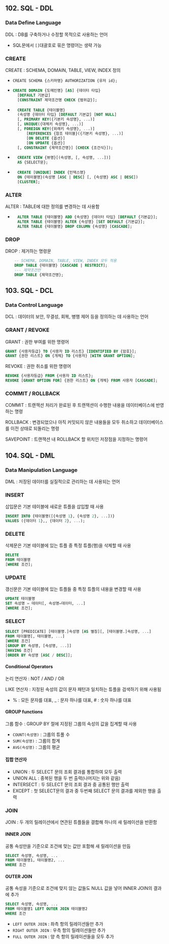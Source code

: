 ## 102. SQL - DDL

### Data Define Language

DDL : DB를 구축하거나 수정할 목적으로 사용하는 언어

- SQL문에서 `[]`대괄호로 묶은 명령어는 생략 가능

### CREATE

CREATE : SCHEMA, DOMAIN, TABLE, VIEW, INDEX 정의

- `CREATE SCHEMA {스키마명} AUTHORIZATION {유저 id};`
- ```SQL
  CREATE DOMAIN {도메인명} [AS] {데이터 타입}
    [DEFAULT 기본값]
    [CONSTRAINT 제약조건명 CHECK {범위값}];
  ```
- ```SQL
    CREATE TABLE {테이블명}
    (속성명 {데이터 타입} [DEFAULT 기본값] [NOT NULL]
    [, PRIMARY KEY({기본키 속성명}, ...)]
    [, UNIQUE({대체키 속성명}, ...)]
    [, FOREIGN KEY({외래키 속성명}, ...)]
        [REFERENCES {참조 테이블}({기본키 속성명}, ...)]
        [ON DELETE {옵션}]
        [ON UPDATE {옵션}]
    [, CONSTRAINT {제약조건명}] [CHECK {조건식}]);
  ```
- ```SQL
    CREATE VIEW {뷰명}[(속성명, [, 속성명, ...])]
    AS {SELECT문};
  ```
- ```SQL
    CREATE [UNIQUE] INDEX {인덱스명}
    ON {테이블명}(속성명 [ASC | DESC] [, {속성명} ASC | DESC])
    [CLUSTER];
  ```

### ALTER

ALTER : TABLE에 대한 정의를 변경하는 데 사용함

- ```SQL
    ALTER TABLE {테이블명} ADD {속성명} {데이터 타입} [DEFAULT {기본값}];
    ALTER TABLE {테이블명} ALTER {속성명} [SET DEFAULT {기본값}];
    ALTER TABLE {테이블명} DROP COLUMN {속성명} [CASCADE];
  ```

### DROP

DROP : 제거하는 명령문

```SQL
    -- SCHEMA, DOMAIN, TABLE, VIEW, INDEX 모두 적용
    DROP TABLE {테이블명} [CASCADE | RESTRICT];
    --- 제약조건만
    DROP TABLE {제약조건명};
```

## 103. SQL - DCL
### Data Control Language
DCL : 데이터의 보안, 무결성, 회복, 병행 제어 등을 정의하는 데 사용하는 언어

### GRANT / REVOKE
GRANT : 권한 부여를 위한 명령어
```SQL
GRANT {사용자등급} TO {사용자 ID 리스트} [IDENTIFIED BY {암호}];
GRANT {권한 리스트} ON {개체} TO {사용자} [WITH GRANT OPTION];
```
REVOKE : 권한 취소를 위한 명령어
```SQL
REVOKE {사용자등급} FROM {사용자 ID 리스트};
REVOKE [GRANT OPTION FOR] {권한 리스트} ON {개체} FROM 사용자 [CASCADE];
```

### COMMIT / ROLLBACK
COMMIT : 트랜잭션 처리가 완료된 후 트랜잭션이 수행한 내용을 데이터베이스에 반영하는 명령

ROLLBACK : 변경되었으나 아직 커밋되지 않은 내용들을 모두 취소하고 데이터베이스를 이전 상태로 되돌리는 명령

SAVEPOINT : 트랜잭션 내 ROLLBACK 할 위치인 저장점을 지정하는 명령어

## 104. SQL - DML
### Data Manipulation Language
DML : 저장된 데이터를 실질적으로 관리하는 데 사용되는 언어

### INSERT
삽입문은 기본 테이블에 새로운 튜플을 삽입할 때 사용
```SQL
INSERT INTO {테이블명([{속성명 1}, {속성명 2}, ...])}
VALUES ({데이터 1},, {데이터 2}, ...);
```

### DELETE
삭제문은 기본 테이블에 있는 튜플 중 특정 튜플(행)을 삭제할 때 사용
```SQL
DELETE
FROM 테이블명
[WHERE 조건];
```

### UPDATE
갱신문은 기본 테이블에 있는 튜플들 중 특정 튜플의 내용을 변경할 때 사용
```SQL
UPDATE 테이블명
SET 속성명 = 데이터[, 속성명=데이터, ...]
[WHERE 조건];
```

### SELECT
```SQL
SELECT [PREDICATE] [테이블명.]속성명 [AS 별칭][, [테이블명.]속성명, ...]
FROM 테이블명[, 테이블명, ...]
[WHERE 조건]
[GROUP BY 속성명, [속성명, ...]]
[HAVING 조건]
[ORDER BY 속성명 [ASC / DESC]];
```

#### Conditional Operators
논리 연산자 : NOT / AND / OR

LIKE 연산자 : 지정된 속성의 값이 문자 패턴과 일치하는 튜플을 검색하기 위해 사용됨
- % : 모든 문자를 대표, _ : 문자 하나를 대표, # : 숫자 하나를 대표

#### GROUP functions
그룹 함수 : GROUP BY 절에 지정된 그룹의 속성의 값을 집계할 때 사용
- ```COUNT(속성명)``` : 그룹의 튜풀 수
- ```SUM(속성명)``` : 그룹의 합계
- ```AVG(속성명)``` : 그룹의 평균

#### 집합 연산자
- UNION : 두 SELECT 문의 조회 결과를 통합하여 모두 출력
- UNION ALL : 중복된 행을 두 번 출력(나머지는 위와 같음)
- INTERSECT : 두 SELECT 문의 조회 결과 중 공통된 행만 출력
- EXCEPT : 첫 SELECT문의 결과 중 두번째 SELECT 문의 결과를 제외한 행을 출력

### JOIN
JOIN : 두 개의 릴레이션에서 연관된 튜플들을 결합해 하나의 새 릴레이션을 반환함
#### INNER JOIN
공통 속성만을 기준으로 조건에 맞는 값만 포함해 새 릴레이션을 만듬
```SQL
SELECT 속성명, 속성명, ...
FROM 테이블명1, 테이블명2, ...
WHERE 조건
```

#### OUTER JOIN
공통 속성을 기준으로 조건에 맞지 않는 값들도 NULL 값을 넣어 INNER JOIN의 결과에 추가
```SQL
SELECT 속성명, 속성명, ...
FROM 테이블명1 LEFT OUTER JOIN 테이블명2
WHERE 조건
```
- ```LEFT OUTER JOIN``` : 좌측 항의 릴레이션들만 추가
- ```RIGHT OUTER JOIN``` : 우측 항의 릴레이션들만 추가
- ```FULL OUTER JOIN``` : 양 측 항의 릴레이션들을 모두 추가